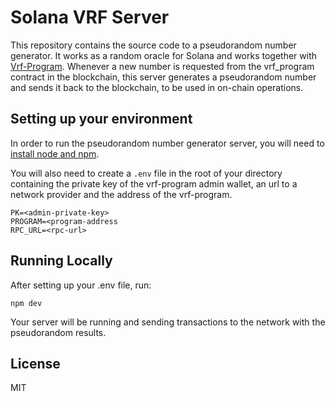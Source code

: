 # Solana VRF Server

This repository contains the source code to a pseudorandom number generator. It works as a random oracle for Solana
and works together with [Vrf-Program](https://github.com/ArthurPaivaT/vrf-program). Whenever a new number is requested
from the vrf_program contract in the blockchain, this server generates a pseudorandom number and sends it back to the blockchain,
to be used in on-chain operations.

## Setting up your environment

In order to run the pseudorandom number generator server, you will need to [install node and npm](https://docs.npmjs.com/downloading-and-installing-node-js-and-npm).

You will also need to create a `.env` file in the root of your directory containing the private key of the vrf-program admin wallet,
an url to a network provider and the address of the vrf-program.

```
PK=<admin-private-key>
PROGRAM=<program-address
RPC_URL=<rpc-url>
```

## Running Locally

After setting up your .env file, run:

    npm dev

Your server will be running and sending transactions to the network with the pseudorandom results.

## License

MIT
